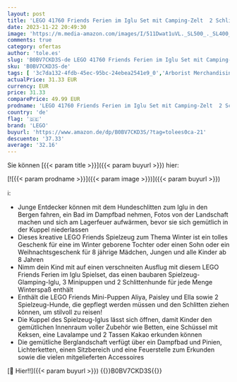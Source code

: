 ```yaml
---
layout: post
title: 'LEGO 41760 Friends Ferien im Iglu Set mit Camping-Zelt  2 Schlittenhunden  Mini-Puppen und Zubehör  fantasievolles Winter-Spielzeug zu Weihnachten  Geschenk für 8 jährige Kinder  Mädchen und Jungen'
date: 2023-11-22 20:49:30
image: 'https://m.media-amazon.com/images/I/511Dwat1uVL._SL500_._SL400_.jpg'
comments: true
category: ofertas
author: 'tole.es'
slug: 'B0BV7CKD3S-de LEGO 41760 Friends Ferien im Iglu Set mit Camping-Zelt 2...'
sku: 'B0BV7CKD3S-de'
tags: [ '3c7da132-4fdb-45ec-95bc-24ebea2541e9_0','Arborist Merchandising Root','Bauspielzeug & Konstruktionsspielzeug','Bauspielzeugsets','Custom Stores','LEGO','Self Service','Spielzeug','lego','🇩🇪', ]
actualPrice: 31.33 EUR
currency: EUR
price: 31.33
comparePrice: 49.99 EUR
prodname: 'LEGO 41760 Friends Ferien im Iglu Set mit Camping-Zelt  2 Schlittenhunden  Mini-Puppen und Zubehör  fantasievolles Winter-Spielzeug zu Weihnachten  Geschenk für 8 jährige Kinder  Mädchen und Jungen'
country: 'de'
flag: '🇩🇪'
brand: 'LEGO'
buyurl: 'https://www.amazon.de/dp/B0BV7CKD3S/?tag=tolees0ca-21'
descuento: '37.33'
average: '32.16'
---
```


Sie können [{{< param title >}}]({{< param buyurl >}}) hier:

[![{{< param prodname >}}]({{< param image >}})]({{< param buyurl >}})

ℹ️:

- Junge Entdecker können mit dem Hundeschlitten zum Iglu in den Bergen fahren, ein Bad im Dampfbad nehmen, Fotos von der Landschaft machen und sich am Lagerfeuer aufwärmen, bevor sie sich gemütlich in der Kuppel niederlassen
- Dieses kreative LEGO Friends Spielzeug zum Thema Winter ist ein tolles Geschenk für eine im Winter geborene Tochter oder einen Sohn oder ein Weihnachtsgeschenk für 8 jährige Mädchen, Jungen und alle Kinder ab 8 Jahren
- Nimm dein Kind mit auf einen verschneiten Ausflug mit diesem LEGO Friends Ferien im Iglu Spielset, das einen baubaren Spielzeug-Glamping-Iglu, 3 Minipuppen und 2 Schlittenhunde für jede Menge Winterspaß enthält
- Enthält die LEGO Friends Mini-Puppen Aliya, Paisley und Ella sowie 2 Spielzeug-Hunde, die gepflegt werden müssen und den Schlitten ziehen können, um stilvoll zu reisen!
- Die Kuppel des Spielzeug-Iglus lässt sich öffnen, damit Kinder den gemütlichen Innenraum voller Zubehör wie Betten, eine Schüssel mit Keksen, eine Lavalampe und 2 Tassen Kakao erkunden können
- Die gemütliche Berglandschaft verfügt über ein Dampfbad und Pinien, Lichterketten, einen Sitzbereich und eine Feuerstelle zum Erkunden sowie die vielen mitgelieferten Accessoires

[🛒 Hier!!]({{< param buyurl >}})
{{<world>}}B0BV7CKD3S{{</world>}}
